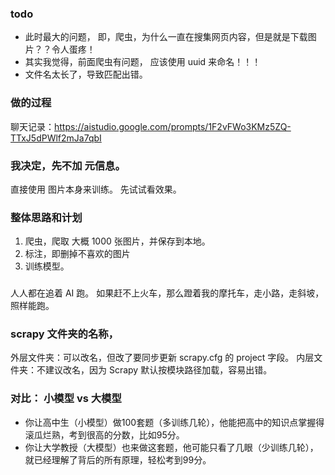 ### todo

- 此时最大的问题， 即，爬虫，为什么一直在搜集网页内容，但是就是下载图片？？令人蛋疼！
- 其实我觉得，前面爬虫有问题， 应该使用 uuid 来命名！！！
- 文件名太长了，导致匹配出错。

### 做的过程
聊天记录：https://aistudio.google.com/prompts/1F2vFWo3KMz5ZQ-TTxJ5dPWlf2mJa7qbI


### 我决定，先不加 元信息。
直接使用 图片本身来训练。 
先试试看效果。 

### 整体思路和计划

1. 爬虫，爬取 大概 1000 张图片，并保存到本地。
2. 标注，即删掉不喜欢的图片
3. 训练模型。

### 
人人都在追着 AI 跑。
如果赶不上火车，那么蹬着我的摩托车，走小路，走斜坡， 照样能跑。


### scrapy 文件夹的名称，
外层文件夹：可以改名，但改了要同步更新 scrapy.cfg 的 project 字段。
内层文件夹：不建议改名，因为 Scrapy 默认按模块路径加载，容易出错。


### 对比： 小模型 vs 大模型
- 你让高中生（小模型）做100套题（多训练几轮），他能把高中的知识点掌握得滚瓜烂熟，考到很高的分数，比如95分。
- 你让大学教授（大模型）也来做这套题，他可能只看了几眼（少训练几轮），就已经理解了背后的所有原理，轻松考到99分。



